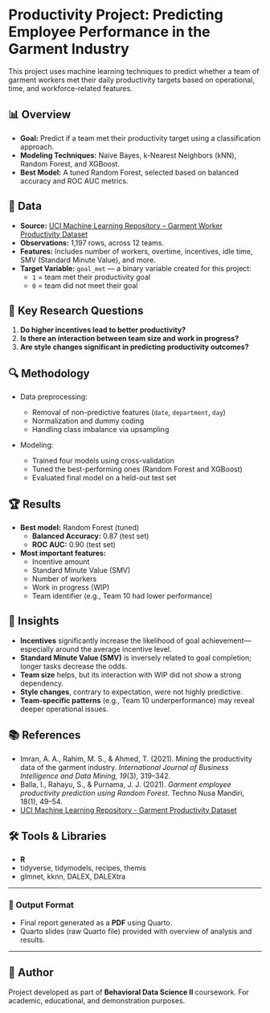 # Productivity Project: Predicting Employee Performance in the Garment Industry

This project uses machine learning techniques to predict whether a team of garment workers met their daily productivity targets based on operational, time, and workforce-related features.

## 📊 Overview

- **Goal:** Predict if a team met their productivity target using a classification approach.
- **Modeling Techniques:** Naive Bayes, k-Nearest Neighbors (kNN), Random Forest, and XGBoost.
- **Best Model:** A tuned Random Forest, selected based on balanced accuracy and ROC AUC metrics.

## 📁 Data

- **Source:** [UCI Machine Learning Repository – Garment Worker Productivity Dataset](https://archive.ics.uci.edu/dataset/597/productivity+prediction+of+garment+employees)
- **Observations:** 1,197 rows, across 12 teams.
- **Features:** Includes number of workers, overtime, incentives, idle time, SMV (Standard Minute Value), and more.
- **Target Variable:** `goal_met` — a binary variable created for this project:
  - `1` = team met their productivity goal
  - `0` = team did not meet their goal

## 🧠 Key Research Questions

1. **Do higher incentives lead to better productivity?**
2. **Is there an interaction between team size and work in progress?**
3. **Are style changes significant in predicting productivity outcomes?**

## 🔍 Methodology

- Data preprocessing:
  - Removal of non-predictive features (`date`, `department`, `day`)
  - Normalization and dummy coding
  - Handling class imbalance via upsampling

- Modeling:
  - Trained four models using cross-validation
  - Tuned the best-performing ones (Random Forest and XGBoost)
  - Evaluated final model on a held-out test set

## 🏆 Results

- **Best model:** Random Forest (tuned)
  - **Balanced Accuracy:** 0.87 (test set)
  - **ROC AUC:** 0.90 (test set)
- **Most important features:**
  - Incentive amount
  - Standard Minute Value (SMV)
  - Number of workers
  - Work in progress (WIP)
  - Team identifier (e.g., Team 10 had lower performance)

## 📌 Insights

- **Incentives** significantly increase the likelihood of goal achievement—especially around the average incentive level.
- **Standard Minute Value (SMV)** is inversely related to goal completion; longer tasks decrease the odds.
- **Team size** helps, but its interaction with WIP did not show a strong dependency.
- **Style changes**, contrary to expectation, were not highly predictive.
- **Team-specific patterns** (e.g., Team 10 underperformance) may reveal deeper operational issues.

## 📚 References

- Imran, A. A., Rahim, M. S., & Ahmed, T. (2021). Mining the productivity data of the garment industry. *International Journal of Business Intelligence and Data Mining, 19*(3), 319–342.
- Balla, I., Rahayu, S., & Purnama, J. J. (2021). *Garment employee productivity prediction using Random Forest*. Techno Nusa Mandiri, 18(1), 49–54.
- [UCI Machine Learning Repository - Garment Productivity Dataset](https://archive.ics.uci.edu/dataset/597/productivity+prediction+of+garment+employees)

## 🛠 Tools & Libraries

- **R**
- tidyverse, tidymodels, recipes, themis
- glmnet, kknn, DALEX, DALEXtra

---

### 📄 Output Format

- Final report generated as a **PDF** using Quarto.
- Quarto slides (raw Quarto file) provided with overview of analysis and results. 

---

## 📌 Author

Project developed as part of **Behavioral Data Science II** coursework. For academic, educational, and demonstration purposes.

